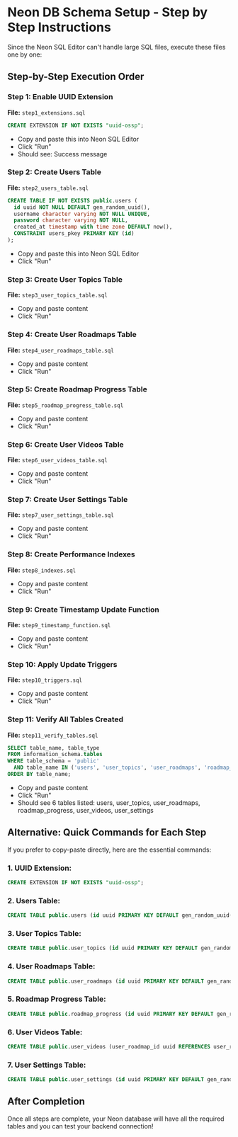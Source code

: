 # Neon DB Schema Setup - Step by Step Instructions

Since the Neon SQL Editor can't handle large SQL files, execute these files one by one:

## Step-by-Step Execution Order

### Step 1: Enable UUID Extension
**File:** `step1_extensions.sql`
```sql
CREATE EXTENSION IF NOT EXISTS "uuid-ossp";
```
- Copy and paste this into Neon SQL Editor
- Click "Run"
- Should see: Success message

### Step 2: Create Users Table
**File:** `step2_users_table.sql`
```sql
CREATE TABLE IF NOT EXISTS public.users (
  id uuid NOT NULL DEFAULT gen_random_uuid(),
  username character varying NOT NULL UNIQUE,
  password character varying NOT NULL,
  created_at timestamp with time zone DEFAULT now(),
  CONSTRAINT users_pkey PRIMARY KEY (id)
);
```
- Copy and paste this into Neon SQL Editor
- Click "Run"

### Step 3: Create User Topics Table
**File:** `step3_user_topics_table.sql`
- Copy and paste content
- Click "Run"

### Step 4: Create User Roadmaps Table
**File:** `step4_user_roadmaps_table.sql`
- Copy and paste content
- Click "Run"

### Step 5: Create Roadmap Progress Table
**File:** `step5_roadmap_progress_table.sql`
- Copy and paste content
- Click "Run"

### Step 6: Create User Videos Table
**File:** `step6_user_videos_table.sql`
- Copy and paste content
- Click "Run"

### Step 7: Create User Settings Table
**File:** `step7_user_settings_table.sql`
- Copy and paste content
- Click "Run"

### Step 8: Create Performance Indexes
**File:** `step8_indexes.sql`
- Copy and paste content
- Click "Run"

### Step 9: Create Timestamp Update Function
**File:** `step9_timestamp_function.sql`
- Copy and paste content
- Click "Run"

### Step 10: Apply Update Triggers
**File:** `step10_triggers.sql`
- Copy and paste content
- Click "Run"

### Step 11: Verify All Tables Created
**File:** `step11_verify_tables.sql`
```sql
SELECT table_name, table_type 
FROM information_schema.tables 
WHERE table_schema = 'public' 
  AND table_name IN ('users', 'user_topics', 'user_roadmaps', 'roadmap_progress', 'user_videos', 'user_settings')
ORDER BY table_name;
```
- Copy and paste content
- Click "Run"
- Should see 6 tables listed: users, user_topics, user_roadmaps, roadmap_progress, user_videos, user_settings

## Alternative: Quick Commands for Each Step

If you prefer to copy-paste directly, here are the essential commands:

### 1. UUID Extension:
```sql
CREATE EXTENSION IF NOT EXISTS "uuid-ossp";
```

### 2. Users Table:
```sql
CREATE TABLE public.users (id uuid PRIMARY KEY DEFAULT gen_random_uuid(), username varchar UNIQUE NOT NULL, password varchar NOT NULL, created_at timestamptz DEFAULT now());
```

### 3. User Topics Table:
```sql
CREATE TABLE public.user_topics (id uuid PRIMARY KEY DEFAULT gen_random_uuid(), user_id uuid REFERENCES users(id) ON DELETE CASCADE, topic varchar NOT NULL, created_at timestamptz DEFAULT now());
```

### 4. User Roadmaps Table:
```sql
CREATE TABLE public.user_roadmaps (id uuid PRIMARY KEY DEFAULT gen_random_uuid(), user_topic_id uuid REFERENCES user_topics(id) ON DELETE CASCADE, roadmap_data jsonb NOT NULL, created_at timestamptz DEFAULT now(), updated_at timestamptz DEFAULT now());
```

### 5. Roadmap Progress Table:
```sql
CREATE TABLE public.roadmap_progress (id uuid PRIMARY KEY DEFAULT gen_random_uuid(), user_id uuid REFERENCES users(id) ON DELETE CASCADE, roadmap_id uuid REFERENCES user_roadmaps(id) ON DELETE CASCADE, point_id varchar NOT NULL, is_completed boolean DEFAULT false, completed_at timestamptz, created_at timestamptz DEFAULT now(), updated_at timestamptz DEFAULT now());
```

### 6. User Videos Table:
```sql
CREATE TABLE public.user_videos (user_roadmap_id uuid REFERENCES user_roadmaps(id) ON DELETE CASCADE, level varchar NOT NULL, video_data jsonb NOT NULL, page_number int DEFAULT 1, generation_number int DEFAULT 1, created_at timestamptz DEFAULT now(), updated_at timestamptz DEFAULT now(), PRIMARY KEY (user_roadmap_id, level, page_number, generation_number));
```

### 7. User Settings Table:
```sql
CREATE TABLE public.user_settings (id uuid PRIMARY KEY DEFAULT gen_random_uuid(), user_id uuid UNIQUE REFERENCES users(id) ON DELETE CASCADE, full_name varchar, about_description text, theme varchar DEFAULT 'light' CHECK (theme IN ('light', 'dark')), default_roadmap_depth varchar DEFAULT 'detailed' CHECK (default_roadmap_depth IN ('basic', 'detailed', 'comprehensive')), default_video_length varchar DEFAULT 'medium' CHECK (default_video_length IN ('short', 'medium', 'long')), created_at timestamptz DEFAULT now(), updated_at timestamptz DEFAULT now());
```

## After Completion
Once all steps are complete, your Neon database will have all the required tables and you can test your backend connection!
